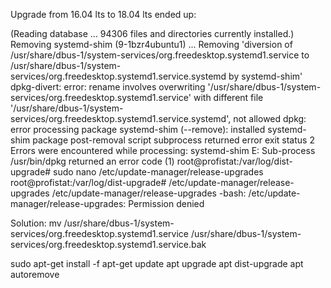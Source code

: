 Upgrade from 16.04 lts to 18.04 lts ended up:

(Reading database ... 94306 files and directories currently installed.)
Removing systemd-shim (9-1bzr4ubuntu1) ...
Removing 'diversion of /usr/share/dbus-1/system-services/org.freedesktop.systemd1.service to /usr/share/dbus-1/system-services/org.freedesktop.systemd1.service.systemd by systemd-shim'
dpkg-divert: error: rename involves overwriting '/usr/share/dbus-1/system-services/org.freedesktop.systemd1.service' with
  different file '/usr/share/dbus-1/system-services/org.freedesktop.systemd1.service.systemd', not allowed
dpkg: error processing package systemd-shim (--remove):
 installed systemd-shim package post-removal script subprocess returned error exit status 2
Errors were encountered while processing:
 systemd-shim
E: Sub-process /usr/bin/dpkg returned an error code (1)
root@profistat:/var/log/dist-upgrade# sudo nano /etc/update-manager/release-upgrades
root@profistat:/var/log/dist-upgrade#  /etc/update-manager/release-upgrades
 /etc/update-manager/release-upgrades
-bash: /etc/update-manager/release-upgrades: Permission denied

Solution:
mv /usr/share/dbus-1/system-services/org.freedesktop.systemd1.service /usr/share/dbus-1/system-services/org.freedesktop.systemd1.service.bak

sudo apt-get install -f
apt-get update
apt upgrade
apt dist-upgrade
apt autoremove
